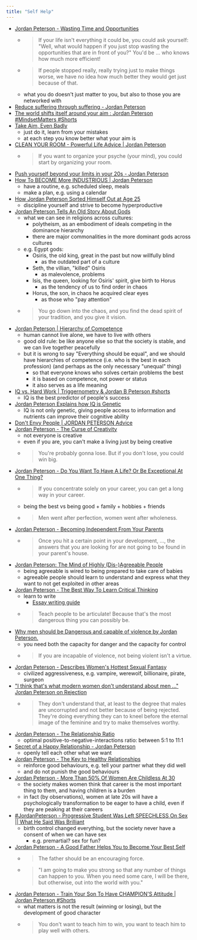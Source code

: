 ```yaml
---
title: "Self Help"
---
```


- [Jordan Peterson - Wasting Time and Opportunities](https://youtu.be/xY48e1oDXSU)
  - > If your life isn't everything it could be, you could ask yourself:
    > "Well, what would happen if you just stop wasting the opportunities that
    > are in front of you?" You'd be ... who knows how much more efficient!
  - > If people stopped really, really trying just to make things worse, we
    > have no idea how much better they would get just because of that.
  - what you do doesn't just matter to you, but also to those you are networked with
- [Reduce suffering through suffering - Jordan Peterson](https://youtu.be/U4ZUb4ZO3fk)
- [The world shifts itself around your aim : Jordan Peterson #MindsetMatters #Shorts](https://youtu.be/Zr1Y9r6N4OY)
- [Take Aim, Even Badly](https://youtu.be/ZwGDnSWmqhM)
  - just do it, learn from your mistakes
  - at each step you know better what your aim is
- [CLEAN YOUR ROOM - Powerful Life Advice | Jordan Peterson](https://youtu.be/Vp9599kwnhM)
  - > If you want to organize your psyche (your mind), you could start by organizing your room.
- [Push yourself beyond your limits in your 20s - Jordan Peterson](https://youtu.be/z58Q0DADRGg)
- [How To BECOME More INDUSTRIOUS | Jordan Peterson](https://youtu.be/uwTMW5FHk9A)
  - have a routine, e.g. scheduled sleep, meals
  - make a plan, e.g. using a calendar
- [How Jordan Peterson Sorted Himself Out at Age 25](https://youtube.com/watch?v=EwL449AMHMo)
  - discipline yourself and strive to become hyperproductive
- [Jordan Peterson Tells An Old Story About Gods](https://youtube.com/watch?v=YpqXNgvfa4k)
  - what we can see in religions across cultures:
    - polytheism, as an embodiment of ideals competing in the dominance hierarchy
    - there are major commonalities in the more dominant gods across cultures
  - e.g. Egypt gods:
    - Osiris, the old king, great in the past but now willfully blind
      - as the outdated part of a culture
    - Seth, the villian, "killed" Osiris
      - as malevolence, problems
    - Isis, the queen, looking for Osiris' spirit, give birth to Horus
      - as the tendency of us to find order in chaos
    - Horus, the son, in chaos he acquired clear eyes
      - as those who "pay attention"
  - > You go down into the chaos, and you find the dead spirit of your
    > tradition, and you give it vision.
- [Jordan Peterson | Hierarchy of Competence](https://youtu.be/8twotdRzy3w)
  - human cannot live alone, we have to live with others
  - good old rule: be like anyone else so that the society is stable, and we
    can live together peacefully
  - but it is wrong to say "Everything should be equal", and we should have
    hierarchies of competence (i.e. who is the best in each profession) (and
    perhaps as the only necessary "unequal" thing)
    - so that everyone knows who solves certain problems the best
    - it is based on competence, not power or status
    - it also serves as a life meaning
- [IQ vs. Hard Work | Triggernometry & Jordan B Peterson #shorts](https://youtu.be/7bqd5vieOpE)
  - IQ is the best predictor of people's success
- [Jordan Peterson Explains how IQ is Genetic](https://youtu.be/vVTtN6Pepzk)
  - IQ is not only genetic, giving people access to information and nutrients
    can improve their cognitive ability
- [Don't Envy People | JORDAN PETERSON Advice](https://youtu.be/gEcpKyKOOKc)
- [Jordan Peterson - The Curse of Creativity](https://youtube.com/watch?v=ocDli45faiw)
  - not everyone is creative
  - even if you are, you can't make a living just by being creative
  - > You're probably gonna lose. But if you don't lose, you could win big.
- [Jordan Peterson - Do You Want To Have A Life? Or Be Exceptional At One Thing?](https://youtube.com/watch?v=cSFSlZwneO4)
  - > If you concentrate solely on your career, you can get a long way in your career.
  - being the best vs being good + family + hobbies + friends
  - > Men went after perfection, women went after wholeness.
- [Jordan Peterson - Becoming Independent From Your Parents](https://youtu.be/kXi9bwI6cY8)
  - > Once you hit a certain point in your development, ..., the answers that
    > you are looking for are not going to be found in your parent's house.
- [Jordan Peterson: The Mind of Highly (Dis-)Agreeable People](https://youtube.com/watch?v=5WXo1aFb8MY)
  - being agreeable is wired to being prepared to take care of babies
  - agreeable people should learn to understand and express what they want to
    not get exploited in other areas
- [Jordan Peterson - The Best Way To Learn Critical Thinking](https://youtu.be/x0vUsxhMczI)
  - learn to write
    - [Essay writing guide](https://essay.app/guide)
  - > Teach people to be articulate! Because that's the most dangerous thing you can possibly be.
- [Why men should be Dangerous and capable of violence by Jordan Peterson.](https://youtu.be/sFmbiJtIScA)
  - you need both the capacity for danger and the capacity for control
  - > If you are incapable of violence, not being violent isn't a virtue.
- [Jordan Peterson - Describes Women's Hottest Sexual Fantasy](https://youtube.com/watch?v=8VznMiVlBwk)
  - civilized aggressiveness, e.g. vampire, werewolf, billionaire, pirate, surgeon
- ["I think that's what modern women don't understand about men ..." Jordan Peterson on Rejection](https://youtube.com/watch?v=MqancWncfHk)
  - > They don't understand that, at least to the degree that males are
    > uncorrupted and not better because of being rejected. They're doing
    > everything they can to kneel before the eternal image of the feminine
    > and try to make themselves worthy.
- [Jordan Peterson - The Relationship Ratio](https://youtu.be/sNxauzPPm3o)
  - optimal positive-to-negative-interactions ratio: between 5:1 to 11:1
- [Secret of a Happy Relationship - Jordan Peterson](https://youtu.be/Rm3ZEB6h9_g)
  - openly tell each other what we want
- [Jordan Peterson - The Key to Healthy Relationships](https://youtu.be/4sGBOMiR0gc)
  - reinforce good behaviours, e.g. tell your partner what they did well
  - and do not punish the good behaviours
- [Jordan Peterson - More Than 50% Of Women Are Childless At 30](https://youtube.com/watch?v=BoqjKqt__tI)
  - the society makes women think that career is the most important thing to
    them, and having children is a burden
  - in fact (by observations), women at late 20s will have a psychologically
    transformation to be eager to have a child, even if they are peaking at
    their careers
- [#JordanPeterson - Progressive Student Was Left SPEECHLESS On Sex || What He Said Was Brilliant](https://youtube.com/watch?v=ni4VljLJFZU)
  - birth control changed everything, but the society never have a consent of
    when we can have sex
    - e.g. premartial? sex for fun?
- [Jordan Peterson - A Good Father Helps You to Become Your Best Self](https://youtu.be/JA5iEKvHNxk)
  - > The father should be an encouraging force.
  - > "I am going to make you strong so that any number of things can happen
    > to you. When you need some care, I will be there, but otherwise, out
    > into the world with you."
- [Jordan Peterson - Train Your Son To Have CHAMPION'S Attitude | Jordan Peterson #Shorts](https://youtu.be/E5UYKnO5E0I)
  - what matters is not the result (winning or losing), but the development of good character
  - > You don't want to teach him to win, you want to teach him to play well with others.
